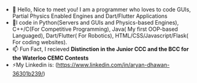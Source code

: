 

- 👋 Hello, Nice to meet you! I am a programmer who loves to code GUIs, Partial Physics Enabled Engines and Dart/Flutter Applications
- 🌱I code in Python(Servers and GUIs and Physics-based Engines), C++/C(For Competitive Programming), Java( My first OOP-based Languaged), Dart/Flutter( For Robotics),       HTML/CSS/Javascript/Flask( For coding websites).
- 📫 Fun Fact, I recieved <b>Distinction in the Junior CCC and the BCC for the Waterloo CEMC Contests</b>
- ⚡My Linkedin is: (https://www.linkedin.com/in/aryan-dhawan-36301b239/)
